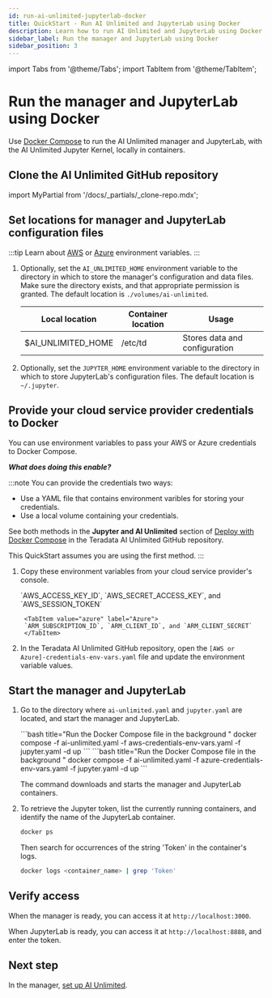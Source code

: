 ```yaml
---
id: run-ai-unlimited-jupyterlab-docker
title: QuickStart - Run AI Unlimited and JupyterLab using Docker
description: Learn how to run AI Unlimited and JupyterLab using Docker.
sidebar_label: Run the manager and JupyterLab using Docker 
sidebar_position: 3
---
```


import Tabs from '@theme/Tabs';
import TabItem from '@theme/TabItem';

# Run the manager and JupyterLab using Docker

Use [Docker Compose](https://docs.docker.com/compose/) to run the AI Unlimited manager and JupyterLab, with the AI Unlimited Jupyter Kernel, locally in containers. 


## Clone the AI Unlimited GitHub repository

import MyPartial from '/docs/_partials/_clone-repo.mdx';

<MyPartial />


## Set locations for manager and JupyterLab configuration files

:::tip
Learn about [AWS](https://docs.aws.amazon.com/sdkref/latest/guide/environment-variables.html) or [Azure](https://github.com/paulbouwer/terraform-azure-quickstarts-samples/blob/master/README.md#azure-authentication) environment variables.
:::

1. Optionally, set the `AI_UNLIMITED_HOME` environment variable to the directory in which to store the manager's configuration and data files. Make sure the directory exists, and that appropriate permission is granted. The default location is `./volumes/ai-unlimited`.

    | **Local location** | **Container location** | **Usage** |
    |----------------|--------------------|-------|
    | $AI_UNLIMITED_HOME | /etc/td | Stores data and configuration |
	
2. Optionally, set the `JUPYTER_HOME` environment variable to the directory in which to store JupyterLab's configuration files. The default location is `~/.jupyter`.


## Provide your cloud service provider credentials to Docker

You can use environment variables to pass your AWS or Azure credentials to Docker Compose.

***What does doing this enable?***

:::note 
You can provide the credentials two ways:
- Use a YAML file that contains environment varibles for storing your credentials.
- Use a local volume containing your credentials. 
	
See both methods in the **Jupyter and AI Unlimited** section of [Deploy with Docker Compose](https://github.com/Teradata/ai-unlimited/blob/develop/deployments/docker/README.md) in the Teradata AI Unlimited GitHub repository.

This QuickStart assumes you are using the first method.
:::

1. Copy these environment variables from your cloud service provider's console.

	<Tabs>
		<TabItem value="aws" label="AWS" default>
		`AWS_ACCESS_KEY_ID`, `AWS_SECRET_ACCESS_KEY`, and `AWS_SESSION_TOKEN`
		</TabItem>
		
		<TabItem value="azure" label="Azure">
		`ARM_SUBSCRIPTION_ID`, `ARM_CLIENT_ID`, and `ARM_CLIENT_SECRET`
		</TabItem>
	</Tabs>

2. In the Teradata AI Unlimited GitHub repository, open the `[AWS or Azure]-credentials-env-vars.yaml` file and update the environment variable values.


## Start the manager and JupyterLab

1. Go to the directory where `ai-unlimited.yaml` and `jupyter.yaml` are located, and start the manager and JupyterLab.

	<Tabs>
		<TabItem value="aws" label="AWS" default>
		```bash title="Run the Docker Compose file in the background "
		docker compose -f ai-unlimited.yaml -f aws-credentials-env-vars.yaml -f jupyter.yaml -d up 
		```
		</TabItem>
		<TabItem value="azure" label="Azure">
		```bash title="Run the Docker Compose file in the background "
		docker compose -f ai-unlimited.yaml -f azure-credentials-env-vars.yaml -f jupyter.yaml -d up
		```
		</TabItem>
	</Tabs>
	
	The command downloads and starts the manager and JupyterLab containers.

2. To retrieve the Jupyter token, list the currently running containers, and identify the name of the JupyterLab container.

	```bash
	docker ps 
	```
	Then search for occurrences of the string 'Token' in the container's logs.

	```bash
	docker logs <container_name> | grep 'Token'
	```

## Verify access

When the manager is ready, you can access it at `http://localhost:3000`. 

When JupyterLab is ready, you can access it at `http://localhost:8888`, and enter the token. 

## Next step

In the manager, [set up AI Unlimited](/docs/install-ai-unlimited/setup-ai-unlimited.md).

